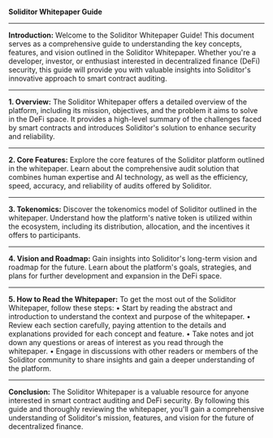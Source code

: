 **Soliditor Whitepaper Guide**
________________________________________
**Introduction:**
Welcome to the Soliditor Whitepaper Guide! This document serves as a comprehensive guide to understanding the key concepts, features, and vision outlined in the Soliditor Whitepaper. Whether you're a developer, investor, or enthusiast interested in decentralized finance (DeFi) security, this guide will provide you with valuable insights into Soliditor's innovative approach to smart contract auditing.
________________________________________
**1. Overview:**
The Soliditor Whitepaper offers a detailed overview of the platform, including its mission, objectives, and the problem it aims to solve in the DeFi space. It provides a high-level summary of the challenges faced by smart contracts and introduces Soliditor's solution to enhance security and reliability.
________________________________________
**2. Core Features:**
Explore the core features of the Soliditor platform outlined in the whitepaper. Learn about the comprehensive audit solution that combines human expertise and AI technology, as well as the efficiency, speed, accuracy, and reliability of audits offered by Soliditor.
________________________________________
**3. Tokenomics:**
Discover the tokenomics model of Soliditor outlined in the whitepaper. Understand how the platform's native token is utilized within the ecosystem, including its distribution, allocation, and the incentives it offers to participants.
________________________________________
**4. Vision and Roadmap:**
Gain insights into Soliditor's long-term vision and roadmap for the future. Learn about the platform's goals, strategies, and plans for further development and expansion in the DeFi space.
________________________________________
**5. How to Read the Whitepaper:**
To get the most out of the Soliditor Whitepaper, follow these steps:
•	Start by reading the abstract and introduction to understand the context and purpose of the whitepaper.
•	Review each section carefully, paying attention to the details and explanations provided for each concept and feature.
•	Take notes and jot down any questions or areas of interest as you read through the whitepaper.
•	Engage in discussions with other readers or members of the Soliditor community to share insights and gain a deeper understanding of the platform.
________________________________________
**Conclusion:**
The Soliditor Whitepaper is a valuable resource for anyone interested in smart contract auditing and DeFi security. By following this guide and thoroughly reviewing the whitepaper, you'll gain a comprehensive understanding of Soliditor's mission, features, and vision for the future of decentralized finance.

